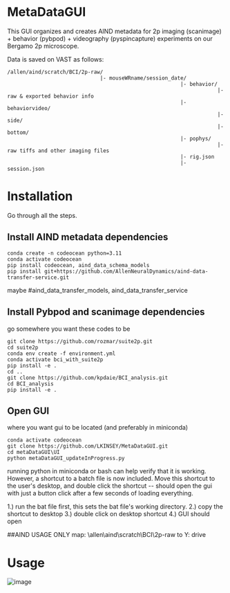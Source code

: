 # MetaDataGUI
This GUI organizes and creates AIND metadata for 2p imaging (scanimage) + behavior (pybpod) + videography (pyspincapture) experiments on our Bergamo 2p microscope.




Data is saved on VAST as follows: <br>
```
/allen/aind/scratch/BCI/2p-raw/
                              |- mouseWRname/session_date/
                                                        |- behavior/
                                                                    |- raw & exported behavior info
                                                        |- behaviorvideo/
                                                                    |-side/
                                                                    |-bottom/ 
                                                        |- pophys/
                                                                    |- raw tiffs and other imaging files
                                                        |- rig.json 
                                                        |- session.json
```
# Installation
Go through all the steps.


## Install AIND metadata dependencies
```
conda create -n codeocean python=3.11
conda activate codeocean
pip install codeocean, aind_data_schema_models
pip install git+https://github.com/AllenNeuralDynamics/aind-data-transfer-service.git
```
maybe
#aind_data_transfer_models, aind_data_transfer_service

## Install Pybpod and scanimage dependencies
go somewhere you want these codes to be
```
git clone https://github.com/rozmar/suite2p.git
cd suite2p
conda env create -f environment.yml
conda activate bci_with_suite2p
pip install -e .
cd ..
git clone https://github.com/kpdaie/BCI_analysis.git
cd BCI_analysis
pip install -e .
```

## Open GUI
where you want gui to be located (and preferably in miniconda)
```
conda activate codeocean
git clone https://github.com/LKINSEY/MetaDataGUI.git
cd metaDataGUI\UI
python metaDataGUI_updateInProgress.py
```
running python in miniconda or bash can help verify that it is working.
However, a shortcut to a batch file is now included. Move this shortcut 
to the user's desktop, and double click the shortcut -- should open
the gui with just a button click after a few seconds of loading
everything.

1.) run the bat file first, this sets the bat file's working directory.
2.) copy the shortcut to desktop
3.) double click on desktop shortcut
4.) GUI should open


##AIND USAGE ONLY
map: \\allen\aind\scratch\BCI\2p-raw to Y: drive


# Usage
![image](https://github.com/user-attachments/assets/348a11a1-eaf1-4a7d-ac49-e7906ec96fff)

